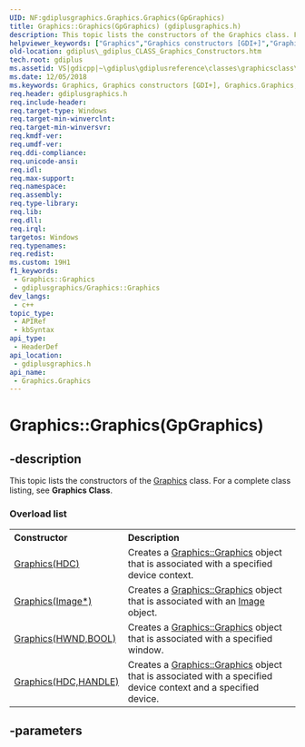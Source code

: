 ```yaml
---
UID: NF:gdiplusgraphics.Graphics.Graphics(GpGraphics)
title: Graphics::Graphics(GpGraphics) (gdiplusgraphics.h)
description: This topic lists the constructors of the Graphics class. For a complete class listing, see Graphics Class.
helpviewer_keywords: ["Graphics","Graphics constructors [GDI+]","Graphics.Graphics","Graphics.Graphics(GpGraphics)","Graphics::Graphics","Graphics::Graphics(GpGraphics)","_gdiplus_CLASS_Graphics_Constructors","gdiplus._gdiplus_CLASS_Graphics_Constructors","gdiplusgraphics/Graphics"]
old-location: gdiplus\_gdiplus_CLASS_Graphics_Constructors.htm
tech.root: gdiplus
ms.assetid: VS|gdicpp|~\gdiplus\gdiplusreference\classes\graphicsclass\graphicsconstructors.htm
ms.date: 12/05/2018
ms.keywords: Graphics, Graphics constructors [GDI+], Graphics.Graphics, Graphics.Graphics(GpGraphics), Graphics::Graphics, Graphics::Graphics(GpGraphics), _gdiplus_CLASS_Graphics_Constructors, gdiplus._gdiplus_CLASS_Graphics_Constructors, gdiplusgraphics/Graphics
req.header: gdiplusgraphics.h
req.include-header: 
req.target-type: Windows
req.target-min-winverclnt: 
req.target-min-winversvr: 
req.kmdf-ver: 
req.umdf-ver: 
req.ddi-compliance: 
req.unicode-ansi: 
req.idl: 
req.max-support: 
req.namespace: 
req.assembly: 
req.type-library: 
req.lib: 
req.dll: 
req.irql: 
targetos: Windows
req.typenames: 
req.redist: 
ms.custom: 19H1
f1_keywords:
 - Graphics::Graphics
 - gdiplusgraphics/Graphics::Graphics
dev_langs:
 - c++
topic_type:
 - APIRef
 - kbSyntax
api_type:
 - HeaderDef
api_location:
 - gdiplusgraphics.h
api_name:
 - Graphics.Graphics
---
```


# Graphics::Graphics(GpGraphics)


## -description

<span>This topic lists the constructors of the 
			<a href="https://docs.microsoft.com/windows/desktop/api/gdiplusgraphics/nl-gdiplusgraphics-graphics">Graphics</a> class. For a complete class listing, see <b>Graphics Class</b>. 
</span><h3>Overload list</h3><table>
<tr>
<th align="left" width="37%">Constructor</th>
<th align="left" width="63%">Description</th>
</tr>
<tr>
<td align="left" width="37%">
<a href="https://docs.microsoft.com/previous-versions/ms536160(v=vs.85)">Graphics(HDC)</a>
</td>
<td align="left" width="63%">
Creates a <a href="https://docs.microsoft.com/previous-versions/ms536160(v=vs.85)">Graphics::Graphics</a> object that is associated with a specified device context.

</td>
</tr>
<tr>
<td align="left" width="37%">
<a href="https://docs.microsoft.com/previous-versions/ms536159(v=vs.85)">Graphics(Image*)</a>
</td>
<td align="left" width="63%">
Creates a <a href="https://docs.microsoft.com/previous-versions/ms536159(v=vs.85)">Graphics::Graphics</a> object that is associated with an <a href="https://docs.microsoft.com/windows/desktop/api/gdiplusheaders/nl-gdiplusheaders-image">Image</a> object.

</td>
</tr>
<tr>
<td align="left" width="37%">
<a href="https://docs.microsoft.com/windows/desktop/api/gdiplusgraphics/nf-gdiplusgraphics-graphics-graphics(inhwnd_inbool)">Graphics(HWND,BOOL)</a>
</td>
<td align="left" width="63%">
Creates a <a href="https://docs.microsoft.com/windows/desktop/api/gdiplusgraphics/nf-gdiplusgraphics-graphics-graphics(inhwnd_inbool)">Graphics::Graphics</a> object that is associated with a specified window.

</td>
</tr>
<tr>
<td align="left" width="37%">
<a href="https://docs.microsoft.com/windows/desktop/api/gdiplusgraphics/nf-gdiplusgraphics-graphics-graphics(inhdc_inhandle)">Graphics(HDC,HANDLE)</a>
</td>
<td align="left" width="63%">
Creates a <a href="https://docs.microsoft.com/windows/desktop/api/gdiplusgraphics/nf-gdiplusgraphics-graphics-graphics(inhdc_inhandle)">Graphics::Graphics</a> object that is associated with a specified device context and a specified device.

</td>
</tr>
</table>

## -parameters

